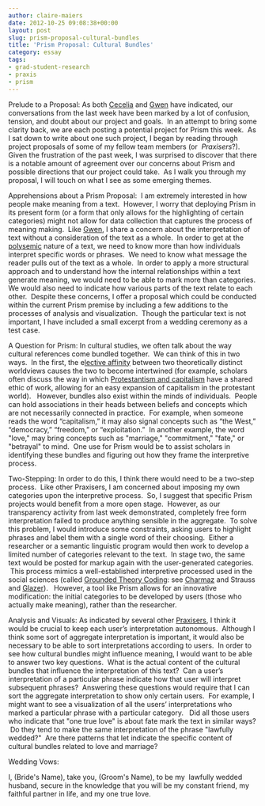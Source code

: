 ```yaml
---
author: claire-maiers
date: 2012-10-25 09:08:38+00:00
layout: post
slug: prism-proposal-cultural-bundles
title: 'Prism Proposal: Cultural Bundles'
category: essay
tags:
- grad-student-research
- praxis
- prism
---
```


Prelude to a Proposal: As both [Cecelia](https://scholarslab.org/praxis-program/digital-humanities-growing-pains/) and [Gwen](https://scholarslab.org/digital-humanities/a-project-for-prism/) have indicated, our conversations from the last week have been marked by a lot of confusion, tension, and doubt about our project and goals.  In an attempt to bring some clarity back, we are each posting a potential project for Prism this week.  As I sat down to write about one such project, I began by reading through project proposals of some of my fellow team members (or  _Praxisers_?).  Given the frustration of the past week, I was surprised to discover that there is a notable amount of agreement over our concerns about Prism and possible directions that our project could take.  As I walk you through my proposal, I will touch on what I see as some emerging themes.

Apprehensions about a Prism Proposal:  I am extremely interested in how people make meaning from a text.  However, I worry that deploying Prism in its present form (or a form that only allows for the highlighting of certain categories) might not allow for data collection that captures the process of meaning making.  Like [Gwen](https://scholarslab.org/digital-humanities/a-project-for-prism/), I share a concern about the interpretation of text without a consideration of the text as a whole.  In order to get at the [polysemic](http://en.wikipedia.org/wiki/Polysemy) nature of a text, we need to know more than how individuals interpret specific words or phrases.  We need to know what message the reader pulls out of the text as a whole.  In order to apply a more structural approach and to understand how the internal relationships within a text generate meaning, we would need to be able to mark more than categories.  We would also need to indicate how various parts of the text relate to each other.  Despite these concerns, I offer a proposal which could be conducted within the current Prism premise by including a few additions to the processes of analysis and visualization.  Though the particular text is not important, I have included a small excerpt from a wedding ceremony as a test case.

A Question for Prism: In cultural studies, we often talk about the way cultural references come bundled together.  We can think of this in two ways.  In the first, the e[lective affinity](http://www.sociologyencyclopedia.com/public/tocnode?id=g9781405124331_yr2011_chunk_g978140512433111_ss1-27) between two theoretically distinct worldviews causes the two to become intertwined (for example, scholars often discuss the way in which [Protestantism and capitalism](http://en.wikipedia.org/wiki/The_Protestant_Ethic_and_the_Spirit_of_Capitalism) have a shared ethic of work, allowing for an easy expansion of capitalism in the protestant world).   However, bundles also exist within the minds of individuals.  People can hold associations in their heads between beliefs and concepts which are not necessarily connected in practice.  For example, when someone reads the word “capitalism,” it may also signal concepts such as “the West,” “democracy,” “freedom,” or “exploitation.”  In another example, the word "love," may bring concepts such as "marriage," "commitment," "fate," or "betrayal" to mind.  One use for Prism would be to assist scholars in identifying these bundles and figuring out how they frame the interpretive process.

Two-Stepping: In order to do this, I think there would need to be a two-step process.  Like other Praxisers, I am concerned about imposing my own categories upon the interpretive process.  So, I suggest that specific Prism projects would benefit from a more open stage.  However, as our transparency activity from last week demonstrated, completely free form interpretation failed to produce anything sensible in the aggregate.  To solve this problem, I would introduce some constraints, asking users to highlight phrases and label them with a single word of their choosing.  Either a researcher or a semantic linguistic program would then work to develop a limited number of categories relevant to the text.  In stage two, the same text would be posted for markup again with the user-generated categories.  This process mimics a well-established interpretive processed used in the social sciences (called [Grounded Theory Coding](http://en.wikipedia.org/wiki/Grounded_theory#Strauss_.26_Corbin.27s_approach): see [Charmaz](http://books.google.com/books?id=v1qP1KbXz1AC&printsec=frontcover&dq=charmaz&hl=en&sa=X&ei=HgmIUKnIBebv0gHD3YDYBQ&ved=0CC8Q6AEwAA) and Strauss and [Glazer](http://books.google.com/books?id=rtiNK68Xt08C&printsec=frontcover&dq=strauss+and+glaser&hl=en&sa=X&ei=OAmIUJO2Lof40gH80ICABQ&ved=0CCwQ6AEwAA#v=onepage&q=strauss%20and%20glaser&f=false)).   However, a tool like Prism allows for an innovative modification: the initial categories to be developed by users (those who actually make meaning), rather than the researcher.

Analysis and Visuals: As indicated by several other [Praxisers](https://scholarslab.org/praxis-program/prism-proposal-against-anonymity/), I think it would be crucial to keep each user’s interpretation autonomous.  Although I think some sort of aggregate interpretation is important, it would also be necessary to be able to sort interpretations according to users.  In order to see how cultural bundles might influence meaning, I would want to be able to answer two key questions.  What is the actual content of the cultural bundles that influence the interpretation of this text?  Can a user’s interpretation of a particular phrase indicate how that user will interpret subsequent phrases?  Answering these questions would require that I can sort the aggregate interpretation to show only certain users.  For example, I might want to see a visualization of all the users’ interpretations who marked a particular phrase with a particular category.   Did all those users who indicate that "one true love" is about fate mark the text in similar ways?  Do they tend to make the same interpretation of the phrase "lawfully wedded?"  Are there patterns that let indicate the specific content of cultural bundles related to love and marriage?

Wedding Vows:

I, (Bride's Name), take you, (Groom's Name),
to be my  lawfully wedded husband,
secure in the knowledge that you will be
my constant friend,
my faithful partner in life,
and my one true love.
